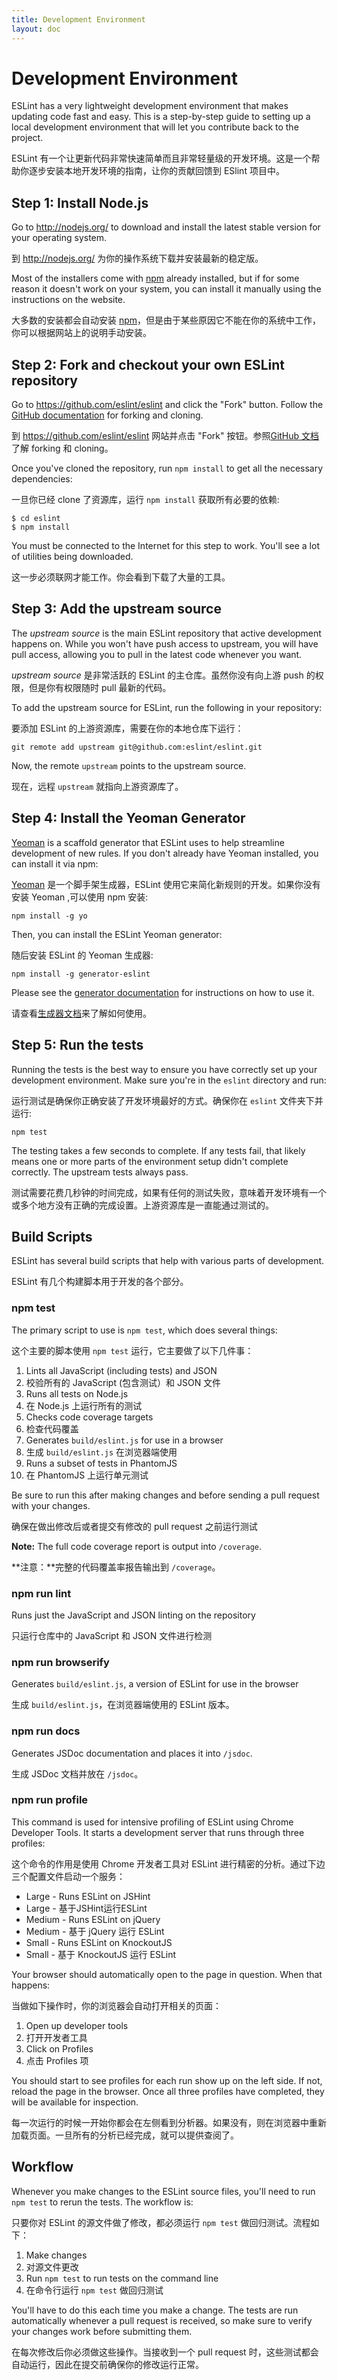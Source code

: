 ```yaml
---
title: Development Environment
layout: doc
---
```

<!-- Note: No pull requests accepted for this file. See README.md in the root directory for details. -->

# Development Environment

ESLint has a very lightweight development environment that makes updating code fast and easy. This is a step-by-step guide to setting up a local development environment that will let you contribute back to the project.

ESLint 有一个让更新代码非常快速简单而且非常轻量级的开发环境。这是一个帮助你逐步安装本地开发环境的指南，让你的贡献回馈到 ESlint 项目中。

## Step 1: Install Node.js

Go to <http://nodejs.org/> to download and install the latest stable version for your operating system.

到 <http://nodejs.org/> 为你的操作系统下载并安装最新的稳定版。

Most of the installers come with [npm](http://npmjs.org/) already installed, but if for some reason it doesn't work on your system, you can install it manually using the instructions on the website.

大多数的安装都会自动安装 [npm](http://npmjs.org/)，但是由于某些原因它不能在你的系统中工作，你可以根据网站上的说明手动安装。

## Step 2: Fork and checkout your own ESLint repository

Go to <https://github.com/eslint/eslint> and click the "Fork" button. Follow the [GitHub documentation](https://help.github.com/articles/fork-a-repo) for forking and cloning.

到 <https://github.com/eslint/eslint> 网站并点击 "Fork" 按钮。参照[GitHub 文档](https://help.github.com/articles/fork-a-repo)了解 forking 和 cloning。

Once you've cloned the repository, run `npm install` to get all the necessary dependencies:

一旦你已经 clone 了资源库，运行 `npm install` 获取所有必要的依赖:

```
$ cd eslint
$ npm install
```

You must be connected to the Internet for this step to work. You'll see a lot of utilities being downloaded.

这一步必须联网才能工作。你会看到下载了大量的工具。

## Step 3: Add the upstream source

The *upstream source* is the main ESLint repository that active development happens on. While you won't have push access to upstream, you will have pull access, allowing you to pull in the latest code whenever you want.

*upstream source* 是非常活跃的 ESLint 的主仓库。虽然你没有向上游 push 的权限，但是你有权限随时 pull 最新的代码。

To add the upstream source for ESLint, run the following in your repository:

要添加 ESLint 的上游资源库，需要在你的本地仓库下运行：

```
git remote add upstream git@github.com:eslint/eslint.git
```

Now, the remote `upstream` points to the upstream source.

现在，远程 `upstream` 就指向上游资源库了。

## Step 4: Install the Yeoman Generator

[Yeoman](http://yeoman.io) is a scaffold generator that ESLint uses to help streamline development of new rules. If you don't already have Yeoman installed, you can install it via npm:

[Yeoman](http://yeoman.io) 是一个脚手架生成器，ESLint 使用它来简化新规则的开发。如果你没有安装 Yeoman ,可以使用 npm 安装:

    npm install -g yo

Then, you can install the ESLint Yeoman generator:

随后安装 ESLint 的 Yeoman 生成器:

    npm install -g generator-eslint

Please see the [generator documentation](https://github.com/eslint/generator-eslint) for instructions on how to use it.

请查看[生成器文档](https://github.com/eslint/generator-eslint)来了解如何使用。

## Step 5: Run the tests

Running the tests is the best way to ensure you have correctly set up your development environment. Make sure you're in the `eslint` directory and run:

运行测试是确保你正确安装了开发环境最好的方式。确保你在 `eslint` 文件夹下并运行:

```
npm test
```

The testing takes a few seconds to complete. If any tests fail, that likely means one or more parts of the environment setup didn't complete correctly. The upstream tests always pass.

测试需要花费几秒钟的时间完成，如果有任何的测试失败，意味着开发环境有一个或多个地方没有正确的完成设置。上游资源库是一直能通过测试的。

## Build Scripts

ESLint has several build scripts that help with various parts of development.

ESLint 有几个构建脚本用于开发的各个部分。

### npm test

The primary script to use is `npm test`, which does several things:

这个主要的脚本使用 `npm test` 运行，它主要做了以下几件事：

1. Lints all JavaScript (including tests) and JSON
1. 校验所有的 JavaScript (包含测试）和 JSON 文件
1. Runs all tests on Node.js
1. 在 Node.js 上运行所有的测试
1. Checks code coverage targets
1. 检查代码覆盖
1. Generates `build/eslint.js` for use in a browser
1. 生成 `build/eslint.js` 在浏览器端使用
1. Runs a subset of tests in PhantomJS
1. 在 PhantomJS 上运行单元测试

Be sure to run this after making changes and before sending a pull request with your changes.

确保在做出修改后或者提交有修改的 pull request 之前运行测试

**Note:** The full code coverage report is output into `/coverage`.

**注意：**完整的代码覆盖率报告输出到 `/coverage`。

### npm run lint

Runs just the JavaScript and JSON linting on the repository

只运行仓库中的 JavaScript 和 JSON 文件进行检测

### npm run browserify

Generates `build/eslint.js`, a version of ESLint for use in the browser

生成 `build/eslint.js`，在浏览器端使用的 ESLint 版本。

### npm run docs

Generates JSDoc documentation and places it into `/jsdoc`.

生成 JSDoc 文档并放在 `/jsdoc`。

### npm run profile

This command is used for intensive profiling of ESLint using Chrome Developer Tools. It starts a development server that runs through three profiles:

这个命令的作用是使用 Chrome 开发者工具对 ESLint 进行精密的分析。通过下边三个配置文件启动一个服务：

* Large - Runs ESLint on JSHint
* Large - 基于JSHint运行ESLint
* Medium - Runs ESLint on jQuery
* Medium - 基于 jQuery 运行 ESLint
* Small - Runs ESLint on KnockoutJS
* Small - 基于 KnockoutJS 运行 ESLint

Your browser should automatically open to the page in question. When that happens:

当做如下操作时，你的浏览器会自动打开相关的页面：

1. Open up developer tools
1. 打开开发者工具
1. Click on Profiles
1. 点击 Profiles 项

You should start to see profiles for each run show up on the left side. If not, reload the page in the browser. Once all three profiles have completed, they will be available for inspection.

每一次运行的时候一开始你都会在左侧看到分析器。如果没有，则在浏览器中重新加载页面。一旦所有的分析已经完成，就可以提供查阅了。

## Workflow

Whenever you make changes to the ESLint source files, you'll need to run `npm test` to rerun the tests. The workflow is:

只要你对 ESLint 的源文件做了修改，都必须运行 `npm test` 做回归测试。流程如下：

1. Make changes
1. 对源文件更改
2. Run `npm test` to run tests on the command line
2. 在命令行运行 `npm test` 做回归测试

You'll have to do this each time you make a change. The tests are run automatically whenever a pull request is received, so make sure to verify your changes work before submitting them.

在每次修改后你必须做这些操作。当接收到一个 pull request 时，这些测试都会自动运行，因此在提交前确保你的修改运行正常。
